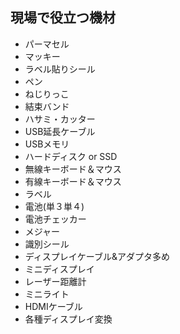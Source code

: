 ## 現場で役立つ機材
- パーマセル
- マッキー
- ラベル貼りシール
- ペン
- ねじりっこ
- 結束バンド
- ハサミ・カッター
- USB延長ケーブル
- USBメモリ
- ハードディスク or SSD
- 無線キーボード＆マウス
- 有線キーボード＆マウス
- ラベル
- 電池(単３単４)
- 電池チェッカー
- メジャー
- 識別シール
- ディスプレイケーブル&アダプタ多め
- ミニディスプレイ
- レーザー距離計
- ミニライト
- HDMIケーブル
- 各種ディスプレイ変換
